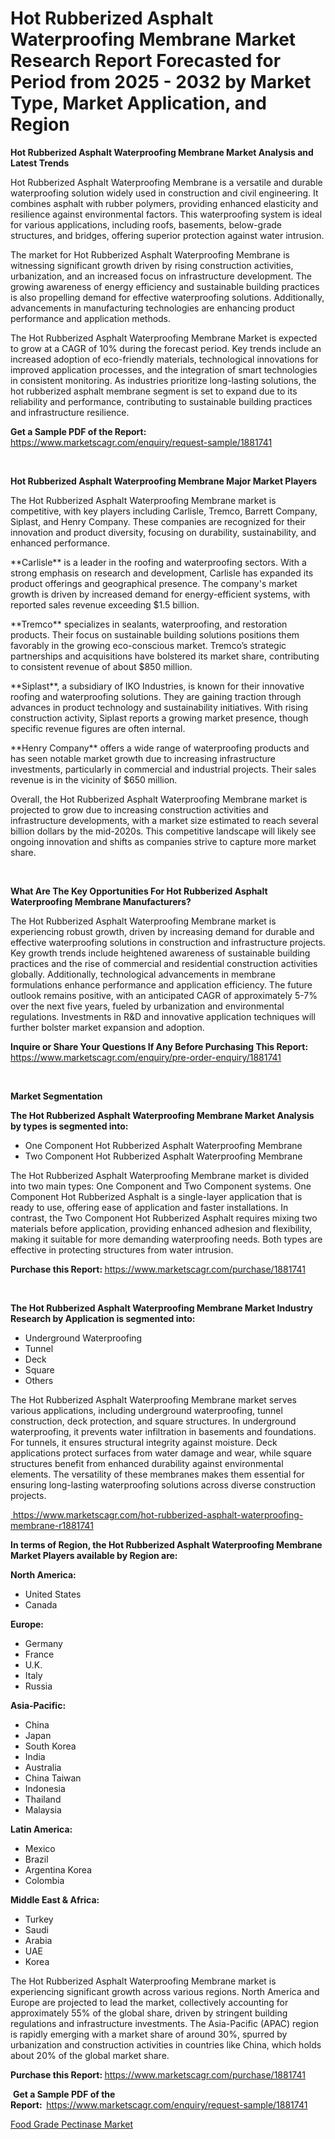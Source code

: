 <p><h1>Hot Rubberized Asphalt Waterproofing Membrane Market Research Report Forecasted for Period from 2025 -  2032 by Market Type, Market Application, and Region</h1></p><p><strong>Hot Rubberized Asphalt Waterproofing Membrane Market Analysis and Latest Trends</strong></p>
<p><p>Hot Rubberized Asphalt Waterproofing Membrane is a versatile and durable waterproofing solution widely used in construction and civil engineering. It combines asphalt with rubber polymers, providing enhanced elasticity and resilience against environmental factors. This waterproofing system is ideal for various applications, including roofs, basements, below-grade structures, and bridges, offering superior protection against water intrusion.</p><p>The market for Hot Rubberized Asphalt Waterproofing Membrane is witnessing significant growth driven by rising construction activities, urbanization, and an increased focus on infrastructure development. The growing awareness of energy efficiency and sustainable building practices is also propelling demand for effective waterproofing solutions. Additionally, advancements in manufacturing technologies are enhancing product performance and application methods.</p><p>The Hot Rubberized Asphalt Waterproofing Membrane Market is expected to grow at a CAGR of 10% during the forecast period. Key trends include an increased adoption of eco-friendly materials, technological innovations for improved application processes, and the integration of smart technologies in consistent monitoring. As industries prioritize long-lasting solutions, the hot rubberized asphalt membrane segment is set to expand due to its reliability and performance, contributing to sustainable building practices and infrastructure resilience.</p></p>
<p><strong>Get a Sample PDF of the Report:&nbsp;</strong> <a href="https://www.marketscagr.com/enquiry/request-sample/1881741?utm_campaign=2008&utm_medium=2&utm_source=Github&utm_content=ia&utm_term=04022025&utm_id=hot-rubberized-asphalt-waterproofing-membrane">https://www.marketscagr.com/enquiry/request-sample/1881741</a></p>
<p>&nbsp;</p>
<p><strong>Hot Rubberized Asphalt Waterproofing Membrane Major Market Players</strong></p>
<p><p>The Hot Rubberized Asphalt Waterproofing Membrane market is competitive, with key players including Carlisle, Tremco, Barrett Company, Siplast, and Henry Company. These companies are recognized for their innovation and product diversity, focusing on durability, sustainability, and enhanced performance.</p><p>**Carlisle** is a leader in the roofing and waterproofing sectors. With a strong emphasis on research and development, Carlisle has expanded its product offerings and geographical presence. The company's market growth is driven by increased demand for energy-efficient systems, with reported sales revenue exceeding $1.5 billion.</p><p>**Tremco** specializes in sealants, waterproofing, and restoration products. Their focus on sustainable building solutions positions them favorably in the growing eco-conscious market. Tremco’s strategic partnerships and acquisitions have bolstered its market share, contributing to consistent revenue of about $850 million.</p><p>**Siplast**, a subsidiary of IKO Industries, is known for their innovative roofing and waterproofing solutions. They are gaining traction through advances in product technology and sustainability initiatives. With rising construction activity, Siplast reports a growing market presence, though specific revenue figures are often internal.</p><p>**Henry Company** offers a wide range of waterproofing products and has seen notable market growth due to increasing infrastructure investments, particularly in commercial and industrial projects. Their sales revenue is in the vicinity of $650 million.</p><p>Overall, the Hot Rubberized Asphalt Waterproofing Membrane market is projected to grow due to increasing construction activities and infrastructure developments, with a market size estimated to reach several billion dollars by the mid-2020s. This competitive landscape will likely see ongoing innovation and shifts as companies strive to capture more market share.</p></p>
<p>&nbsp;</p>
<p><strong>What Are The Key Opportunities For Hot Rubberized Asphalt Waterproofing Membrane Manufacturers?</strong></p>
<p><p>The Hot Rubberized Asphalt Waterproofing Membrane market is experiencing robust growth, driven by increasing demand for durable and effective waterproofing solutions in construction and infrastructure projects. Key growth trends include heightened awareness of sustainable building practices and the rise of commercial and residential construction activities globally. Additionally, technological advancements in membrane formulations enhance performance and application efficiency. The future outlook remains positive, with an anticipated CAGR of approximately 5-7% over the next five years, fueled by urbanization and environmental regulations. Investments in R&D and innovative application techniques will further bolster market expansion and adoption.</p></p>
<p><strong>Inquire or Share Your Questions If Any Before Purchasing This Report:</strong> <a href="https://www.marketscagr.com/enquiry/pre-order-enquiry/1881741?utm_campaign=2008&utm_medium=2&utm_source=Github&utm_content=ia&utm_term=04022025&utm_id=hot-rubberized-asphalt-waterproofing-membrane">https://www.marketscagr.com/enquiry/pre-order-enquiry/1881741</a></p>
<p>&nbsp;</p>
<p><strong>Market Segmentation</strong></p>
<p><strong>The Hot Rubberized Asphalt Waterproofing Membrane Market Analysis by types is segmented into:</strong></p>
<p><ul><li>One Component Hot Rubberized Asphalt Waterproofing Membrane</li><li>Two Component Hot Rubberized Asphalt Waterproofing Membrane</li></ul></p>
<p><p>The Hot Rubberized Asphalt Waterproofing Membrane market is divided into two main types: One Component and Two Component systems. One Component Hot Rubberized Asphalt is a single-layer application that is ready to use, offering ease of application and faster installations. In contrast, the Two Component Hot Rubberized Asphalt requires mixing two materials before application, providing enhanced adhesion and flexibility, making it suitable for more demanding waterproofing needs. Both types are effective in protecting structures from water intrusion.</p></p>
<p><strong>Purchase this Report:&nbsp;</strong><a href="https://www.marketscagr.com/purchase/1881741?utm_campaign=2008&utm_medium=2&utm_source=Github&utm_content=ia&utm_term=04022025&utm_id=hot-rubberized-asphalt-waterproofing-membrane">https://www.marketscagr.com/purchase/1881741</a></p>
<p>&nbsp;</p>
<p><strong>The Hot Rubberized Asphalt Waterproofing Membrane Market Industry Research by Application is segmented into:</strong></p>
<p><ul><li>Underground Waterproofing</li><li>Tunnel</li><li>Deck</li><li>Square</li><li>Others</li></ul></p>
<p><p>The Hot Rubberized Asphalt Waterproofing Membrane market serves various applications, including underground waterproofing, tunnel construction, deck protection, and square structures. In underground waterproofing, it prevents water infiltration in basements and foundations. For tunnels, it ensures structural integrity against moisture. Deck applications protect surfaces from water damage and wear, while square structures benefit from enhanced durability against environmental elements. The versatility of these membranes makes them essential for ensuring long-lasting waterproofing solutions across diverse construction projects.</p></p>
<p><a href="https://www.marketscagr.com/hot-rubberized-asphalt-waterproofing-membrane-r1881741?utm_campaign=2008&utm_medium=2&utm_source=Github&utm_content=ia&utm_term=04022025&utm_id=hot-rubberized-asphalt-waterproofing-membrane">&nbsp;https://www.marketscagr.com/hot-rubberized-asphalt-waterproofing-membrane-r1881741</a></p>
<p><strong>In terms of Region, the Hot Rubberized Asphalt Waterproofing Membrane Market Players available by Region are:</strong></p>
<p>
    <p> <strong> North America: </strong>
        <ul>
            <li>United States</li>
            <li>Canada</li>
        </ul>
        </p> 
    <p> <strong> Europe: </strong>
        <ul>
            <li>Germany</li>
            <li>France</li>
            <li>U.K.</li>
            <li>Italy</li>
            <li>Russia</li>
        </ul>
        </p> 
    <p> <strong> Asia-Pacific: </strong>
        <ul>
            <li>China</li>
            <li>Japan</li>
            <li>South Korea</li>
            <li>India</li>
            <li>Australia</li>
            <li>China Taiwan</li>
            <li>Indonesia</li>
            <li>Thailand</li>
            <li>Malaysia</li>
        </ul>
        </p> 
    <p> <strong> Latin America: </strong>
        <ul>
            <li>Mexico</li>
            <li>Brazil</li>
            <li>Argentina Korea</li>
            <li>Colombia</li>
        </ul>
        </p> 
    <p> <strong> Middle East & Africa: </strong>
        <ul>
            <li>Turkey</li>
            <li>Saudi</li>
            <li>Arabia</li>
            <li>UAE</li>
            <li>Korea</li>
        </ul>
    </p>
    </p>
<p><p>The Hot Rubberized Asphalt Waterproofing Membrane market is experiencing significant growth across various regions. North America and Europe are projected to lead the market, collectively accounting for approximately 55% of the global share, driven by stringent building regulations and infrastructure investments. The Asia-Pacific (APAC) region is rapidly emerging with a market share of around 30%, spurred by urbanization and construction activities in countries like China, which holds about 20% of the global market share.</p></p>
<p><strong>Purchase this Report: </strong><a href="https://www.marketscagr.com/purchase/1881741?utm_campaign=2008&utm_medium=2&utm_source=Github&utm_content=ia&utm_term=04022025&utm_id=hot-rubberized-asphalt-waterproofing-membrane">https://www.marketscagr.com/purchase/1881741</a></p>
<p>&nbsp;<strong>Get a Sample PDF of the Report:&nbsp;&nbsp;</strong><a href="https://www.marketscagr.com/enquiry/request-sample/1881741?utm_campaign=2008&utm_medium=2&utm_source=Github&utm_content=ia&utm_term=04022025&utm_id=hot-rubberized-asphalt-waterproofing-membrane">https://www.marketscagr.com/enquiry/request-sample/1881741</a></p>
<p><strong></strong></p>
<p><p><a href="https://github.com/wileonie19657/Market-Research-Report-List-1/blob/main/food-grade-pectinase-market.md?utm_campaign=2008&utm_medium=2&utm_source=Github&utm_content=ia&utm_term=04022025&utm_id=hot-rubberized-asphalt-waterproofing-membrane">Food Grade Pectinase Market</a></p></p>